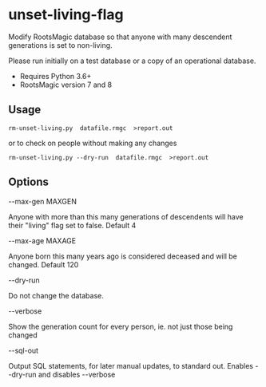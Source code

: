 # unset-living-flag
Modify RootsMagic database so that anyone with many descendent generations is set to non-living.

Please run initially on a test database or a copy of an operational database.

- Requires Python 3.6+
- RootsMagic version 7 and 8

## Usage ##
```
rm-unset-living.py  datafile.rmgc  >report.out
```

or to check on people without making any changes
```
rm-unset-living.py --dry-run  datafile.rmgc  >report.out
```

## Options ## 

--max-gen MAXGEN

Anyone with more than this many generations of descendents will have their "living" flag set to false. Default 4

--max-age MAXAGE

Anyone born this many years ago is considered deceased and will be changed. Default 120

--dry-run

Do not change the database.

--verbose

Show the generation count for every person, ie. not just those being changed

--sql-out

Output SQL statements, for later manual updates, to standard out. Enables
 --dry-run and disables --verbose
